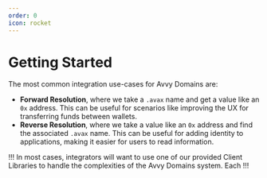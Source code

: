 ```yaml
---
order: 0
icon: rocket
---
```


# Getting Started

The most common integration use-cases for Avvy Domains are:

- **Forward Resolution**, where we take a `.avax` name and get a value like an `0x` address. This can be useful for scenarios like improving the UX for transferring funds between wallets.
- **Reverse Resolution**, where we take a value like an `0x` address and find the associated `.avax` name. This can be useful for adding identity to applications, making it easier for users to read information.

!!!
In most cases, integrators will want to use one of our provided Client Libraries to handle the complexities of the Avvy Domains system. Each 
!!!

